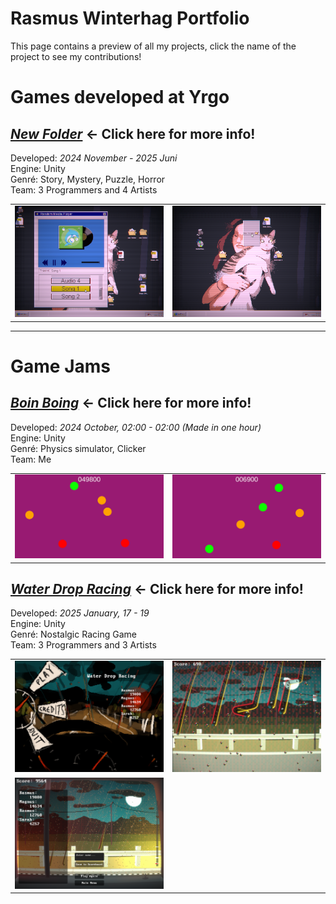 # Rasmus Winterhag Portfolio

This page contains a preview of all my projects, click the name of the project to see my contributions!

# Games developed at Yrgo

## [***New Folder***](NewFolder#) ← Click here for more info!

Developed: *2024 November - 2025 Juni*  
Engine: Unity   
Genré: Story, Mystery, Puzzle, Horror   
Team: 3 Programmers and 4 Artists   

<table>
  <tr>
    <td><img src="NewFolder\Images\Mediaplayer.png" /></td>
    <td><img src="NewFolder\Images\RightClick.png" /></td>
  </tr>
</table>

---

# Game Jams

## [***Boin Boing***](BoinBoing#) ← Click here for more info!

Developed: *2024 October, 02:00 - 02:00 (Made in one hour)*     
Engine: Unity   
Genré: Physics simulator, Clicker   
Team: Me

<table>
  <tr>
    <td><img src="BoinBoing\Images\Screenshot1.png" /></td>
    <td><img src="BoinBoing\Images\Screenshot2.png" /></td>
  </tr>
</table>

## [***Water Drop Racing***](WaterDropRacing#) ← Click here for more info!

Developed: *2025 January, 17 - 19*  
Engine: Unity   
Genré: Nostalgic Racing Game  
Team: 3 Programmers and 3 Artists

<table>
  <tr>
    <td><img src="WaterDropRacing\Images\MainMenu.png" /></td>
    <td><img src="WaterDropRacing\Images\Gameplay.png" /></td>
  </tr>
  <tr>
    <td><img src="WaterDropRacing\Images\Finished.png" /></td>
  </tr>
</table>